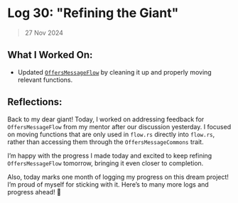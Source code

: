 # Log 30: "Refining the Giant"

> 27 Nov 2024

## What I Worked On:

- Updated
  [`OffersMessageFlow`](https://github.com/shaavan/rust-lightning/commits/1eb9559072567f8a1f295abc0e74d7d556f8a89d)
  by cleaning it up and properly moving relevant functions.

## Reflections:

Back to my dear giant! Today, I worked on addressing feedback for
`OffersMessageFlow` from my mentor after our discussion yesterday. I focused on
moving functions that are only used in `flow.rs` directly into `flow.rs`, rather
than accessing them through the `OffersMessageCommons` trait.

I’m happy with the progress I made today and excited to keep refining
`OffersMessageFlow` tomorrow, bringing it even closer to completion.

Also, today marks one month of logging my progress on this dream project! I’m
proud of myself for sticking with it. Here’s to many more logs and progress
ahead! 🚀
